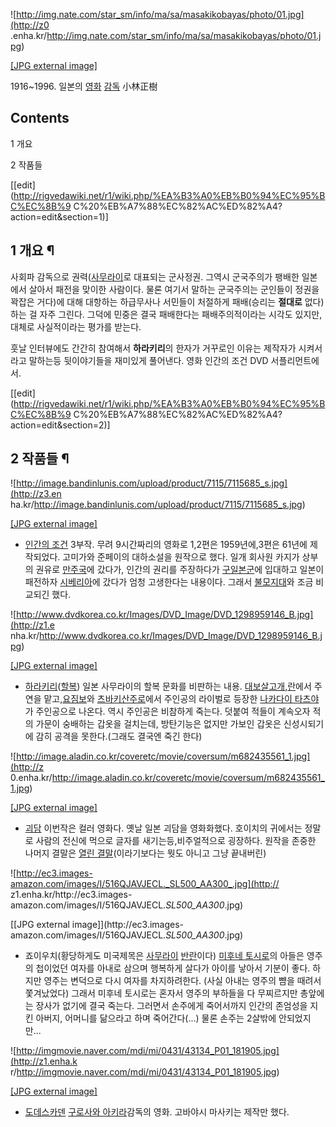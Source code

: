![http://img.nate.com/star_sm/info/ma/sa/masakikobayas/photo/01.jpg](http://z0
.enha.kr/http://img.nate.com/star_sm/info/ma/sa/masakikobayas/photo/01.jpg)

[[JPG external
image]](http://img.nate.com/star_sm/info/ma/sa/masakikobayas/photo/01.jpg)

  
1916~1996. 일본의 [영화](%EC%98%81%ED%99%94.md) [감독](%EA%B0%90%EB%8F%85.md)
小林正樹

## Contents

    

1 개요

2 작품들

[[edit](http://rigvedawiki.net/r1/wiki.php/%EA%B3%A0%EB%B0%94%EC%95%BC%EC%8B%9
C%20%EB%A7%88%EC%82%AC%ED%82%A4?action=edit&section=1)]

## 1 개요 ¶

  

사회파 감독으로 권력([사무라이](%EC%82%AC%EB%AC%B4%EB%9D%BC%EC%9D%B4.md)로 대표되는 군사정권. 그역시
군국주의가 팽배한 일본에서 살아서 패전을 맞이한 사람이다. 물론 여기서 말하는 군국주의는 군인들이 정권을 꽉잡은 거다)에 대해 대항하는
하급무사나 서민들이 처절하게 패배(승리는 **절대로** 없다)하는 걸 자주 그린다. 그덕에 민중은 결국 패배한다는 패배주의적이라는 시각도
있지만, 대체로 사실적이라는 평가를 받는다.

  

훗날 인터뷰에도 간간히 참여해서 **하라키리**의 한자가 거꾸로인 이유는 제작자가 시켜서라고 말하는등 뒷이야기들을 재미있게 풀어낸다. 영화
인간의 조건 DVD 서플리먼트에서.

  
  

[[edit](http://rigvedawiki.net/r1/wiki.php/%EA%B3%A0%EB%B0%94%EC%95%BC%EC%8B%9
C%20%EB%A7%88%EC%82%AC%ED%82%A4?action=edit&section=2)]

## 2 작품들 ¶

  

![http://image.bandinlunis.com/upload/product/7115/7115685_s.jpg](http://z3.en
ha.kr/http://image.bandinlunis.com/upload/product/7115/7115685_s.jpg)

[[JPG external
image]](http://image.bandinlunis.com/upload/product/7115/7115685_s.jpg)

  

  * [인간의 조건](%EC%9D%B8%EA%B0%84%EC%9D%98%20%EC%A1%B0%EA%B1%B4.md) 3부작.
무려 9시간짜리의 영화로 1,2편은 1959년에,3편은 61년에 제작되었다. 고미가와 준페이의 대하소설을 원작으로 했다. 일개 회사원 카지가
상부의 권유로 [만주국](%EB%A7%8C%EC%A3%BC%EA%B5%AD.md)에 갔다가, 인간의 권리를 주장하다가 [구일본군](%EA%B5%AC%20%EC%9D%BC%EB%B3%B8%EA%B5%B0.md)에 입대하고 일본이 패전하자
[시베리아](%EC%8B%9C%EB%B2%A0%EB%A6%AC%EC%95%84.md)에 갔다가 엄청 고생한다는 내용이다. 그래서
[불모지대](%EB%B6%88%EB%AA%A8%EC%A7%80%EB%8C%80.md)와 조금 비교되긴 했다.

  

![http://www.dvdkorea.co.kr/Images/DVD_Image/DVD_1298959146_B.jpg](http://z1.e
nha.kr/http://www.dvdkorea.co.kr/Images/DVD_Image/DVD_1298959146_B.jpg)

[[JPG external
image]](http://www.dvdkorea.co.kr/Images/DVD_Image/DVD_1298959146_B.jpg)

  

  * [하라키리](%ED%95%98%EB%9D%BC%ED%82%A4%EB%A6%AC.md)([할복](%ED%95%A0%EB%B3%B5.md))
일본 사무라이의 할복 문화를 비판하는 내용. [대보살고개](%EB%8C%80%EB%B3%B4%EC%82%B4%EA%B3%A0%EA%B0%9C.md),[란](%EB%9E%80.md)에서 주연을
맡고,[요짐보](%EC%9A%94%EC%A7%90%EB%B3%B4.md)와 [츠바키산주로](%EC%B8%A0%EB%B0%94%ED%82%A4%20%EC%82%B0%EC%A3%BC%EB%A1%9C.md)에서 주인공의
라이벌로 등장한 [나카다이 타츠야](%EB%82%98%EC%B9%B4%EB%8B%A4%EC%9D%B4%20%ED%83%80%EC%B8%A0%EC%95%BC.md)가 주인공으로 나온다. 역시 주인공은 비참하게 죽는다. 덧붙여 적들이 계속오자 적의 가문이 숭배하는 갑옷을
걸치는데, 방탄기능은 없지만 가보인 갑옷은 신성시되기에 감히 공격을 못한다.(그래도 결국엔 죽긴 한다)

  

![http://image.aladin.co.kr/coveretc/movie/coversum/m682435561_1.jpg](http://z
0.enha.kr/http://image.aladin.co.kr/coveretc/movie/coversum/m682435561_1.jpg)

[[JPG external
image]](http://image.aladin.co.kr/coveretc/movie/coversum/m682435561_1.jpg)

  

  * [괴담](%EA%B4%B4%EB%8B%B4.md)
이번작은 컬러 영화다. 옛날 일본 괴담을 영화화했다. 호이치의 귀에서는 정말로 사람의 전신에 먹으로 글자를 새기는등,비주얼적으로 굉장하다.
원작을 존중한 나머지 결말은 [열린 결말](%EC%97%B4%EB%A6%B0%20%EA%B2%B0%EB%A7%90.md)(이라기보다는
뭣도 아니고 그냥 끝내버린)

  

![http://ec3.images-amazon.com/images/I/516QJAVJECL._SL500_AA300_.jpg](http://
z1.enha.kr/http://ec3.images-
amazon.com/images/I/516QJAVJECL._SL500_AA300_.jpg)

[[JPG external image]](http://ec3.images-
amazon.com/images/I/516QJAVJECL._SL500_AA300_.jpg)

  

  * 죠이우치(황당하게도 미국제목은 [사무라이](%EC%82%AC%EB%AC%B4%EB%9D%BC%EC%9D%B4.md) [반란](%EB%B0%98%EB%9E%80.md)이다)
[미후네 토시로](%EB%AF%B8%ED%9B%84%EB%84%A4%20%ED%86%A0%EC%8B%9C%EB%A1%9C.md)의
아들은 영주의 첩이었던 여자를 아내로 삼으며 행복하게 살다가 아이를 낳아서 기분이 좋다. 하지만 영주는 변덕으로 다시 여자를 차지하려한다.
(사실 아내는 영주의 뺨을 때려서 쫓겨났었다) 그래서 미후네 토시로는 혼자서 영주의 부하들을 다 무찌르지만 총앞에는 장사가 없기에 결국
죽는다. 그러면서 손주에게 죽어서까지 인간의 존엄성을 지킨 아버지, 어머니를 닮으라고 하며 죽어간다(...) 물론 손주는 2살밖에
안되었지만...

  

![http://imgmovie.naver.com/mdi/mi/0431/43134_P01_181905.jpg](http://z1.enha.k
r/http://imgmovie.naver.com/mdi/mi/0431/43134_P01_181905.jpg)

[[JPG external
image]](http://imgmovie.naver.com/mdi/mi/0431/43134_P01_181905.jpg)

  

  * [도데스카덴](%EB%8F%84%EB%8D%B0%EC%8A%A4%EC%B9%B4%EB%8D%B4.md)
[구로사와 아키라](%EA%B5%AC%EB%A1%9C%EC%82%AC%EC%99%80%20%EC%95%84%ED%82%A4%EB%9D%BC.md)감독의 영화. 고바야시 마사키는 제작만 했다.

